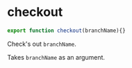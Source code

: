 # checkout 

```js
export function checkout(branchName){}
```

Check's out `branchName`.

Takes `branchName` as an argument.